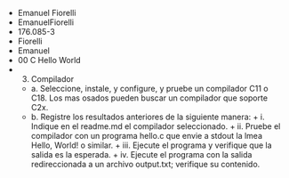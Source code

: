 * Emanuel Fiorelli
* EmanuelFiorelli
* 176.085-3
* Fiorelli
* Emanuel
* 00 C Hello World
* 3.	Compilador
  + a.	Seleccione, instale, y configure, y pruebe un compilador C11 o C18. Los mas osados pueden buscar un compilador que soporte C2x.
  + b.	Registre los resultados anteriores de la siguiente manera:
        + i.	Indique en el readme.md el compilador seleccionado.
        + ii.	Pruebe el compilador con un programa hello.c que envie a stdout la lmea Hello, World! o similar.
        + iii.	Ejecute el programa y verifique que la salida es la esperada. 
        + iv.	Ejecute el programa con la salida redireccionada a un archivo output.txt; verifique su contenido.
